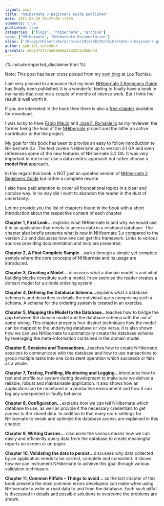 ```yaml
---
layout: post
title: "NHibernate 3 Beginners Guide published"
date: 2011-08-29 20:27:00 +1200
comments: true
published: true
categories: ["blogs", "nhibernate", "archive"]
tags: ["NHibernate", "NHibernate Documentation"]
alias: ["/blogs/nhibernate/archive/2011/08/29/nhibernate-3-beginners-guide-published.aspx"]
author: gabriel.schenker
gravatar: c6b14f5727ae60868a29322c6395bd4d
---
```

{% include imported_disclaimer.html %}
<p>Note: This post has been cross posted from my <a href="http://lostechies.com/gabrielschenker/2011/08/29/nhibernate-3-beginners-guide-published/">own blog</a> at Los Techies.</p>
<p>I am very pleased to announce that my book <a href="http://www.packtpub.com/nhibernate-3-beginners-guide/book">NHibernate 3 Beginners Guide</a> has finally been published. It is a wonderful feeling to finally have a book in my hands that cost me a couple of months of intense work. But I think the result is well worth it.</p>
<p>If you are interested in the book then there is also a <a href="http://www.packtpub.com/sites/default/files/6020OS-Chapter-3-Creating-a-%20Model.pdf?utm_source=packtpub&amp;utm_medium=free&amp;utm_campaign=pdf">free chapter</a> available for download.</p>
<p>I was lucky to have <a href="http://fabiomaulo.blogspot.com/">Fabio Maulo</a> and <a href="http://joseoncode.com/">Jos&eacute; F. Romaniello</a> as my reviewer, the former being the lead of the <a href="http://www.nhforge.org">NHibernate</a> project and the latter an active contributor to the the project.</p>
<p>My goal for this book has been to provide an easy to follow introduction to NHibernate 3.x. The text covers NHibernate up to version 3.1 GA and even references some of the new features of NHibernate 3.2 GA. It was very important to me to not use a data centric approach but rather choose a <strong>model first</strong> approach. </p>
<p>In this regard this book is NOT just an updated version of <a href="https://www.packtpub.com/nhibernate-2-beginners-guide/book">NHibernate 2 Beginners Guide</a> but rather a complete rewrite.</p>
<p>I also have paid attention to cover all foundational topics in a clear and concise way. In no way did I want to abandon the reader in the dust of uncertainty.</p>
<p>Let me provide you the list of chapters found in the book with a short introduction about the respective content of each chapter.</p>
<p><strong>Chapter 1, First Look&hellip;</strong> explains what NHibernate is and why we would use it in an application that needs to access data in a relational database. The chapter also briefly presents what is new in NHibernate 3.x compared to the version 2.x and discusses how one can get this framework. Links to various sources providing documentation and help are presented.</p>
<p><strong>Chapter 2, A First Complete Sample&hellip;</strong>walks through a simple yet complete sample where the core concepts of NHibernate and its usage are introduced.</p>
<p><strong>Chapter 3, Creating a Model&hellip;</strong> discusses what a domain model is and what building blocks constitute such a model. In an exercise the reader creates a domain model for a simple ordering system.</p>
<p><strong>Chapter 4, Defining the Database Schema&hellip;</strong>explains what a database schema is and describes in details the individual parts comprising such a schema. A schema for the ordering system is created in an exercise.</p>
<p><strong>Chapter 5, Mapping the Model to the Database&hellip;</strong>teaches how to bridge the gap between the domain model and the database schema with the aid of some wiring. This chapter presents four distinct techniques how the model can be mapped to the underlying database or vice versa. It is also shown how we can use NHibernate to automatically create the database schema by leveraging the meta-information contained in the domain model.</p>
<p><strong>Chapter 6, Sessions and Transactions&hellip;</strong>teaches how to create NHibernate sessions to communicate with the database and how to use transactions to group multiple tasks into one consistent operation which succeeds or fails as a whole. </p>
<p><strong>Chapter 7, Testing, Profiling, Monitoring and Logging&hellip;</strong>introduces how to test and profile our system during development to make sure we deliver a reliable, robust and maintainable application. It also shows how an application can be monitored in a productive environment and how it can log any unexpected or faulty behavior.</p>
<p><strong>Chapter 8, Configuration&hellip; </strong>explains how we can tell NHibernate which database to use, as well as provide it the necessary credentials to get access to the stored data. In addition to that many more settings for NHibernate to tweak and optimize the database access are explained in this chapter.</p>
<p><strong>Chapter 9, Writing Queries&hellip;</strong> discusses the various means how we can easily and efficiently query data from the database to create meaningful reports on screen or on paper.</p>
<p><strong>Chapter 10, Validating the data to persist&hellip;</strong>discusses why data collected by an application needs to be correct, complete and consistent. It shows how we can instrument NHibernate to achieve this goal through various validation techniques.</p>
<p><strong>Chapter 11, Common Pitfalls &ndash; Things to avoid&hellip;</strong> as the last chapter of this book presents the most common errors developers can make when using NHibernate to write or read data to and from the database. Each such pitfall is discussed in details and possible solutions to overcome the problems are shown.</p>
